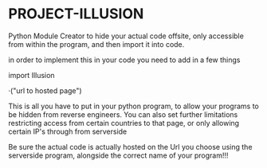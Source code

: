 # PROJECT-ILLUSION
Python Module Creator to hide your actual code offsite, only accessible from within the program, and then import it into code.

in order to implement this in your code you need to add in a few things

import Illusion

·("url to hosted page")


This is all you have to put in your python program, to allow your programs to be hidden from reverse engineers. You can also set further limitations restricting access from certain countries to that page, or only allowing certain IP's through from serverside

Be sure the actual code is actually hosted on the Url you choose using the serverside program, alongside the correct name of your program!!!
